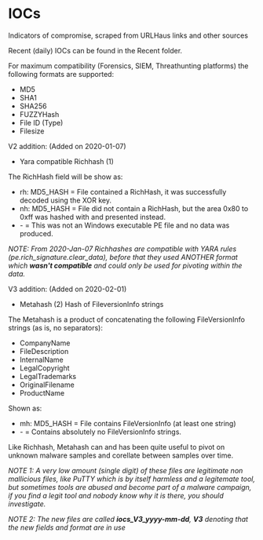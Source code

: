 # IOCs
Indicators of compromise, scraped from URLHaus links and other sources

Recent (daily) IOCs can be found in the Recent folder.


For maximum compatibility (Forensics, SIEM, Threathunting platforms) the following formats are supported:

- MD5
- SHA1
- SHA256
- FUZZYHash
- File ID (Type)
- Filesize


V2 addition: (Added on 2020-01-07)
- Yara compatible Richhash (1)

The RichHash field  will be show as:

- rh: MD5_HASH = File contained a RichHash, it was successfully decoded using the XOR key.
- nh: MD5_HASH = File did not contain a RichHash, but the area 0x80 to 0xff was hashed with and presented instead.
- \- = This was not an Windows executable PE file and no data was produced.

*NOTE: From 2020-Jan-07 Richhashes are compatible with YARA rules (pe.rich_signature.clear_data), before that they used ANOTHER format which **wasn't compatible** and could only be used for pivoting within the data.*


V3 addition: (Added on 2020-02-01)
- Metahash (2) Hash of FileversionInfo strings

The Metahash is a product of concatenating the following FileVersionInfo strings (as is, no separators):
- CompanyName
- FileDescription
- InternalName
- LegalCopyright
- LegalTrademarks
- OriginalFilename
- ProductName

Shown as:
- mh: MD5_HASH = File contains FileVersionInfo (at least one string)
- \- = Contains absolutely no FileVersionInfo strings.

Like Richhash, Metahash can and has been quite useful to pivot on unknown malware samples and corellate between samples over time.


*NOTE 1: A very low amount (single digit) of these files are legitimate non mallicious files, like PuTTY which is by itself harmless and a legitemate tool, but sometimes tools are abused and become part of a malware campaign, if you find a legit tool and nobody know why it is there, you should investigate.*

*NOTE 2: The new files are called **iocs_V3_yyyy-mm-dd**, **V3** denoting that the new fields and format are in use*
